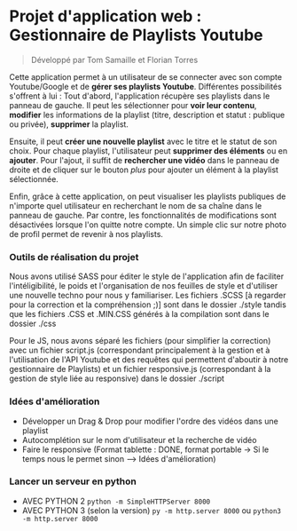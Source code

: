 # Projet d'application web : Gestionnaire de Playlists Youtube

> Développé par Tom Samaille et Florian Torres

Cette application permet à un utilisateur de se connecter avec son compte Youtube/Google et de **gérer ses playlists Youtube**. Différentes possibilités s'offrent à lui : Tout d'abord, l'application récupère ses playlists dans le panneau de gauche. Il peut les sélectionner pour **voir leur contenu**, **modifier** les informations de la playlist (titre, description et statut : publique ou privée), **supprimer** la playlist.

Ensuite, il peut **créer une nouvelle playlist** avec le titre et le statut de son choix. Pour chaque playlist, l'utilisateur peut **supprimer des éléments** ou en **ajouter**. Pour l'ajout, il suffit de **rechercher une vidéo** dans le panneau de droite et de cliquer sur le bouton *plus* pour ajouter un élément à la playlist sélectionnée.

Enfin, grâce à cette application, on peut visualiser les playlists publiques de n'importe quel utilisateur en recherchant le nom de sa chaîne dans le panneau de gauche. Par contre, les fonctionnalités de modifications sont désactivées lorsque l'on quitte notre compte. Un simple clic sur notre photo de profil permet de revenir à nos playlists.

### Outils de réalisation du projet
Nous avons utilisé SASS pour éditer le style de l'application afin de faciliter l'intéligibilité, le poids et l'organisation de nos feuilles de style et d'utiliser une nouvelle techno pour nous y familiariser. Les fichiers .SCSS [à regarder pour la correction et la compréhension ;)] sont dans le dossier ./style tandis que les fichiers .CSS et .MIN.CSS générés à la compilation sont dans le dossier ./css

Pour le JS, nous avons séparé les fichiers (pour simplifier la correction) avec un fichier script.js (correspondant principalement à la gestion et à l'utilisation de l'API Youtube et des requêtes qui permettent d'aboutir à notre gestionnaire de Playlists) et un fichier responsive.js (correspondant à la gestion de style liée au responsive) dans le dossier ./script

### Idées d'amélioration
- Développer un Drag & Drop pour modifier l'ordre des vidéos dans une playlist
- Autocomplétion sur le nom d'utilisateur et la recherche de vidéo
- Faire le responsive (Format tablette : DONE, format portable -> Si le temps nous le permet sinon --> Idées d'amélioration)

### Lancer un serveur en python
- AVEC PYTHON 2
	`python -m SimpleHTTPServer 8000`
- AVEC PYTHON 3 (selon la version)
	`py -m http.server 8000` ou 
	`python3 -m http.server 8000`